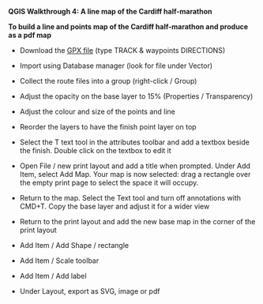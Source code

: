 **QGIS Walkthrough 4: A line map of the Cardiff half-marathon**

**To build a line and points map of the Cardiff half-marathon and produce as a pdf map**

- Download the [GPX file](https://www.plotaroute.com/route/335077) (type TRACK & waypoints DIRECTIONS)

- Import using Database manager (look for file under Vector)

- Collect the route files into a group (right-click / Group)

- Adjust the opacity on the base layer to 15% (Properties / Transparency)

- Adjust the colour and size of the points and line

- Reorder the layers to have the finish point layer on top

- Select the T text tool in the attributes toolbar and add a textbox beside the finish. Double click on the textbox to edit it

- Open File / new print layout and add a title when prompted. Under Add Item, select Add Map. Your map is now selected: drag a rectangle over the empty print page to select the space it will occupy.

- Return to the map. Select the Text tool and turn off annotations with CMD+T. Copy the base layer and adjust it for a wider view

- Return to the print layout and add the new base map in the corner of the print layout

- Add Item / Add Shape / rectangle
- Add Item / Scale toolbar
- Add Item / Add label

- Under Layout, export as SVG, image or pdf
